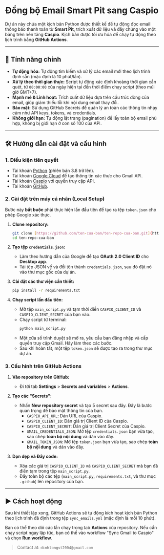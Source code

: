# Đồng bộ Email Smart Pit sang Caspio

Dự án này chứa một kịch bản Python được thiết kế để tự động đọc email thông báo thanh toán từ **Smart Pit**, trích xuất dữ liệu và đẩy chúng vào một bảng trên nền tảng **Caspio**. Kịch bản được tối ưu hóa để chạy tự động theo lịch trình bằng **GitHub Actions**.

---

## 🚀 Tính năng chính

-   **Tự động hóa:** Tự động tìm kiếm và xử lý các email mới theo lịch trình định sẵn (mặc định là 10 phút/lần).
-   **Xử lý theo thời gian thực:** Script tự động xác định khoảng thời gian cần quét, từ `00:00:00` của ngày hiện tại đến thời điểm chạy script (theo múi giờ GMT+7).
-   **Mạnh mẽ & Linh hoạt:** Trích xuất dữ liệu dựa trên cấu trúc dòng của email, giúp giảm thiểu lỗi khi nội dung email thay đổi.
-   **Bảo mật:** Sử dụng GitHub Secrets để quản lý an toàn các thông tin nhạy cảm như API keys, tokens, và credentials.
-   **Không giới hạn:** Tự động lật trang (pagination) để lấy toàn bộ email phù hợp, không bị giới hạn ở con số 100 của API.

---

## 🛠️ Hướng dẫn cài đặt và cấu hình

### 1. Điều kiện tiên quyết

-   Tài khoản [Python](https://www.python.org/downloads/) (phiên bản 3.8 trở lên).
-   Tài khoản [Google Cloud](https://console.cloud.google.com/) để tạo thông tin xác thực cho Gmail API.
-   Tài khoản [Caspio](https://www.caspio.com/) với quyền truy cập API.
-   Tài khoản [GitHub](https://github.com/).

### 2. Cài đặt trên máy cá nhân (Local Setup)

Bước này **bắt buộc** phải thực hiện lần đầu tiên để tạo ra tệp `token.json` cho phép Google xác thực.

1.  **Clone repository:**
    ```bash
    git clone [https://github.com/ten-cua-ban/ten-repo-cua-ban.git](https://github.com/ten-cua-ban/ten-repo-cua-ban.git)
    cd ten-repo-cua-ban
    ```

2.  **Tạo tệp `credentials.json`:**
    -   Làm theo hướng dẫn của Google để tạo **OAuth 2.0 Client ID** cho **Desktop app**.
    -   Tải tệp JSON về và đổi tên thành `credentials.json`, sau đó đặt nó vào thư mục gốc của dự án.

3.  **Cài đặt các thư viện cần thiết:**
    ```bash
    pip install -r requirements.txt
    ```

4.  **Chạy script lần đầu tiên:**
    -   Mở tệp `main_script.py` và tạm thời điền `CASPIO_CLIENT_ID` và `CASPIO_CLIENT_SECRET` của bạn vào.
    -   Chạy script từ terminal:
        ```bash
        python main_script.py
        ```
    -   Một cửa sổ trình duyệt sẽ mở ra, yêu cầu bạn đăng nhập và cấp quyền truy cập Gmail. Hãy làm theo các bước.
    -   Sau khi hoàn tất, một tệp `token.json` sẽ được tạo ra trong thư mục dự án.

### 3. Cấu hình trên GitHub Actions

1.  **Vào repository trên GitHub:**
    -   Đi tới tab **Settings** > **Secrets and variables** > **Actions**.

2.  **Tạo các "Secrets":**
    -   Nhấn **New repository secret** và tạo 5 secret sau đây. Đây là bước quan trọng để bảo mật thông tin của bạn.
        -   `CASPIO_API_URL`: Dán URL của Caspio.
        -   `CASPIO_CLIENT_ID`: Dán giá trị Client ID của Caspio.
        -   `CASPIO_CLIENT_SECRET`: Dán giá trị Client Secret của Caspio.
        -   `GMAIL_CREDENTIALS_JSON`: Mở tệp `credentials.json` bạn vừa tạo, sao chép **toàn bộ nội dung** và dán vào đây.
        -   `GMAIL_TOKEN_JSON`: Mở tệp `token.json` bạn vừa tạo, sao chép **toàn bộ nội dung** và dán vào đây.

3.  **Dọn dẹp và Đẩy code:**
    -   Xóa các giá trị `CASPIO_CLIENT_ID` và `CASPIO_CLIENT_SECRET` mà bạn đã điền tạm trong tệp `main_script.py`.
    -   Đẩy toàn bộ các tệp (`main_script.py`, `requirements.txt`, và thư mục `.github`) lên repository của bạn.

---

## ▶️ Cách hoạt động

Sau khi thiết lập xong, GitHub Actions sẽ tự động kích hoạt kịch bản Python theo lịch trình đã định trong tệp `sync_emails.yml` (mặc định là mỗi 10 phút).

Bạn có thể theo dõi các lần chạy trong tab **Actions** của repository. Nếu cần chạy script ngay lập tức, bạn có thể vào workflow "Sync Gmail to Caspio" và chọn **Run workflow**.

>Contact at: `dinhlongvt2004@gmail.com`
